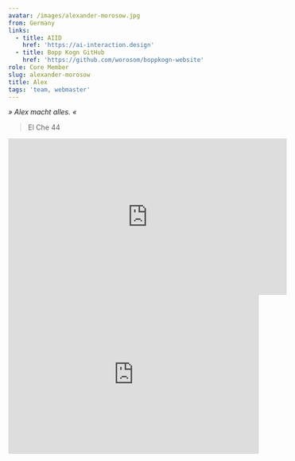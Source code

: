 ```yaml
---
avatar: /images/alexander-morosow.jpg
from: Germany
links:
  - title: AIID
    href: 'https://ai-interaction.design'
  - title: Bopp Kogn GitHub
    href: 'https://github.com/worosom/boppkogn-website'
role: Core Member
slug: alexander-morosow
title: Alex
tags: 'team, webmaster'
---
```

_» Alex macht alles. «_  
> El Che 44
<div class="youtube-video-container"><iframe width="560" height="315" src="https://www.youtube.com/embed/n27wxF7iehU" title="YouTube video player" frameborder="0" allow="accelerometer; autoplay; clipboard-write; encrypted-media; gyroscope; picture-in-picture" allowfullscreen></iframe></div>
  <div class="soundcloud-audio-container"><iframe width="100%" height="320" scrolling="no" frameborder="no" allow="autoplay" src="https://w.soundcloud.com/player/?url=https%3A//api.soundcloud.com/playlists/632454726&color=%23ff0000&auto_play=false&hide_related=false&show_comments=true&show_user=true&show_reposts=false&show_teaser=true"></iframe></div>
